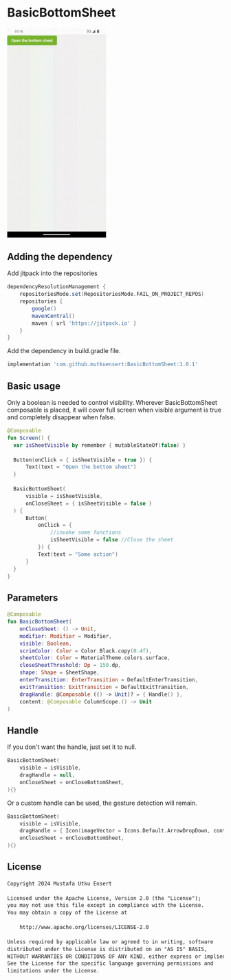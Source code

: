 # BasicBottomSheet

<div align="left">
 <img src="docs/BasicBottomSheet.gif" width="230"/>
</div>

## Adding the dependency
Add jitpack into the repositories

```gradle
dependencyResolutionManagement {
    repositoriesMode.set(RepositoriesMode.FAIL_ON_PROJECT_REPOS)
    repositories {
        google()
        mavenCentral()
        maven { url 'https://jitpack.io' }
    }
}
```

Add the dependency in build.gradle file.
```gradle
implementation 'com.github.mutkuensert:BasicBottomSheet:1.0.1'
```

## Basic usage
Only a boolean is needed to control visibility.
Wherever BasicBottomSheet composable is placed, it will cover full screen when visible argument is true and completely disappear when false.

```kotlin
@Composable
fun Screen() {
  var isSheetVisible by remember { mutableStateOf(false) }

  Button(onClick = { isSheetVisible = true }) {
      Text(text = "Open the bottom sheet")
  }

  BasicBottomSheet(
      visible = isSheetVisible,
      onCloseSheet = { isSheetVisible = false }
  ) {
      Button(
          onClick = {
              //invoke some functions
              isSheetVisible = false //Close the sheet
          }) {
          Text(text = "Some action")
      }
  }
}
```

## Parameters
```kotlin
@Composable
fun BasicBottomSheet(
    onCloseSheet: () -> Unit,
    modifier: Modifier = Modifier,
    visible: Boolean,
    scrimColor: Color = Color.Black.copy(0.4f),
    sheetColor: Color = MaterialTheme.colors.surface,
    closeSheetThreshold: Dp = 150.dp,
    shape: Shape = SheetShape,
    enterTransition: EnterTransition = DefaultEnterTransition,
    exitTransition: ExitTransition = DefaultExitTransition,
    dragHandle: @Composable (() -> Unit)? = { Handle() },
    content: @Composable ColumnScope.() -> Unit
)
```


## Handle
If you don't want the handle, just set it to null.
```kotlin
BasicBottomSheet(
    visible = isVisible,
    dragHandle = null,
    onCloseSheet = onCloseBottomSheet,
){}
```

Or a custom handle can be used, the gesture detection will remain.
```kotlin
BasicBottomSheet(
    visible = isVisible,
    dragHandle = { Icon(imageVector = Icons.Default.ArrowDropDown, contentDescription = null) },
    onCloseSheet = onCloseBottomSheet,
){}
```

 ## License
```xml
Copyright 2024 Mustafa Utku Ensert

Licensed under the Apache License, Version 2.0 (the "License");
you may not use this file except in compliance with the License.
You may obtain a copy of the License at

    http://www.apache.org/licenses/LICENSE-2.0

Unless required by applicable law or agreed to in writing, software
distributed under the License is distributed on an "AS IS" BASIS,
WITHOUT WARRANTIES OR CONDITIONS OF ANY KIND, either express or implied.
See the License for the specific language governing permissions and
limitations under the License.
```
